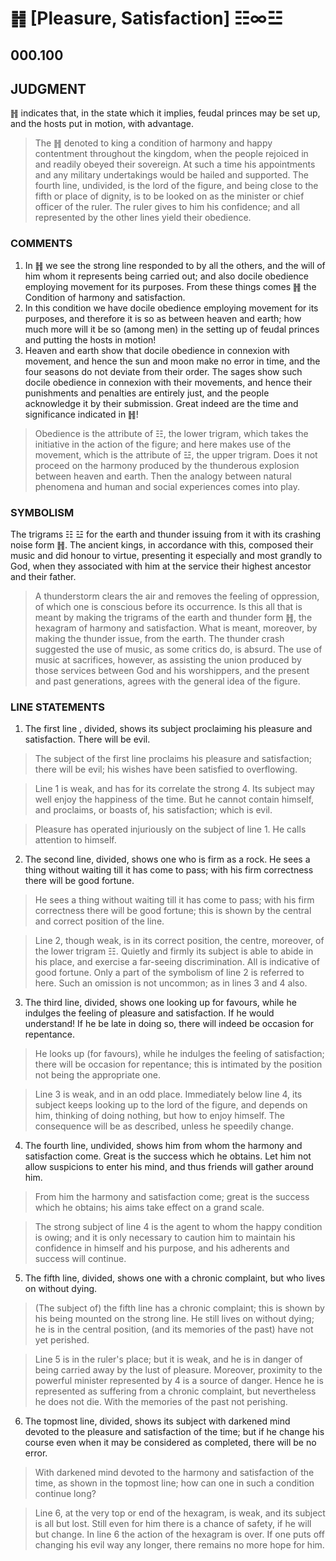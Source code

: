 # ䷏ [Pleasure, Satisfaction] ☷∞☳

## 000.100

## JUDGMENT

䷏ indicates that, in the state which it implies, feudal princes may be set up, and the hosts put in motion, with advantage.

> The ䷏ denoted to king a condition of harmony and happy contentment throughout the kingdom, when the people rejoiced in and readily obeyed their sovereign. At such a time his appointments and any military undertakings would be hailed and supported. The fourth line, undivided, is the lord of the figure, and being close to the fifth or place of dignity, is to be looked on as the minister or chief officer of the ruler. The ruler gives to him his confidence; and all represented by the other lines yield their obedience.

### COMMENTS

1. In ䷏ we see the strong line responded to by all the others, and the will of him whom it represents being carried out; and also docile obedience employing movement for its purposes. From these things comes ䷏ the Condition of harmony and satisfaction.
2. In this condition we have docile obedience employing movement for its purposes, and therefore it is so as between heaven and earth; how much more will it be so (among men) in the setting up of feudal princes and putting the hosts in motion!
3. Heaven and earth show that docile obedience in connexion with movement, and hence the sun and moon make no error in time, and the four seasons do not deviate from their order. The sages show such docile obedience in connexion with their movements, and hence their punishments and penalties are entirely just, and the people acknowledge it by their submission. Great indeed are the time and significance indicated in ䷏!

> Obedience is the attribute of ☷, the lower trigram, which takes the initiative in the action of the figure; and here makes use of the movement, which is the attribute of ☳, the upper trigram. Does it not proceed on the harmony produced by the thunderous explosion between heaven and earth. Then the analogy between natural phenomena and human and social experiences comes into play.

### SYMBOLISM

The trigrams ☷ ☳ for the earth and thunder issuing from it with its crashing noise form ䷏. The ancient kings, in accordance with this, composed their music and did honour to virtue, presenting it especially and most grandly to God, when they associated with him at the service their highest ancestor and their father.

> A thunderstorm clears the air and removes the feeling of oppression, of which one is conscious before its occurrence. Is this all that is meant by making the trigrams of the earth and thunder form ䷏, the hexagram of harmony and satisfaction. What is meant, moreover, by making the thunder issue, from the earth. The thunder crash suggested the use of music, as some critics do, is absurd. The use of music at sacrifices, however, as assisting the union produced by those services between God and his worshippers, and the present and past generations, agrees with the general idea of the figure.

### LINE STATEMENTS

1. The first line , divided, shows its subject proclaiming his pleasure and satisfaction. There will be evil.

> The subject of the first line proclaims his pleasure and satisfaction; there will be evil; his wishes have been satisfied to overflowing.

> Line 1 is weak, and has for its correlate the strong 4. Its subject may well enjoy the happiness of the time. But he cannot contain himself, and proclaims, or boasts of, his satisfaction; which is evil. 

> Pleasure has operated injuriously on the subject of line 1. He calls attention to himself.

2. The second line, divided, shows one who is firm as a rock. He sees a thing without waiting till it has come to pass; with his firm correctness there will be good fortune.

> He sees a thing without waiting till it has come to pass; with his firm correctness there will be good fortune; this is shown by the central and correct position of the line.

> Line 2, though weak, is in its correct position, the centre, moreover, of the lower trigram ☷. Quietly and firmly its subject is able to abide in his place, and exercise a far-seeing discrimination. All is indicative of good fortune. Only a part of the symbolism of line 2 is referred to here. Such an omission is not uncommon; as in lines 3 and 4 also.

3. The third line, divided, shows one looking up for favours, while he indulges the feeling of pleasure and satisfaction. If he would understand! If he be late in doing so, there will indeed be occasion for repentance.

> He looks up (for favours), while he indulges the feeling of satisfaction; there will be occasion for repentance; this is intimated by the position not being the appropriate one.

> Line 3 is weak, and in an odd place. Immediately below line 4, its subject keeps looking up to the lord of the figure, and depends on him, thinking of doing nothing, but how to enjoy himself. The consequence will be as described, unless he speedily change.

4. The fourth line, undivided, shows him from whom the harmony and satisfaction come. Great is the success which he obtains. Let him not allow suspicions to enter his mind, and thus friends will gather around him.

> From him the harmony and satisfaction come; great is the success which he obtains; his aims take effect on a grand scale.

> The strong subject of line 4 is the agent to whom the happy condition is owing; and it is only necessary to caution him to maintain his confidence in himself and his purpose, and his adherents and success will continue.

5. The fifth line, divided, shows one with a chronic complaint, but who lives on without dying.

> (The subject of) the fifth line has a chronic complaint; this is shown by his being mounted on the strong line. He still lives on without dying; he is in the central position, (and its memories of the past) have not yet perished.

> Line 5 is in the ruler's place; but it is weak, and he is in danger of being carried away by the lust of pleasure. Moreover, proximity to the powerful minister represented by 4 is a source of danger. Hence he is represented as suffering from a chronic complaint, but nevertheless he does not die. With the memories of the past not perishing.

6. The topmost line, divided, shows its subject with darkened mind devoted to the pleasure and satisfaction of the time; but if he change his course even when it may be considered as completed, there will be no error.

> With darkened mind devoted to the harmony and satisfaction of the time, as shown in the topmost line; how can one in such a condition continue long?

> Line 6, at the very top or end of the hexagram, is weak, and its subject is all but lost. Still even for him there is a chance of safety, if he will but change. In line 6 the action of the hexagram is over. If one puts off changing his evil way any longer, there remains no more hope for him.
